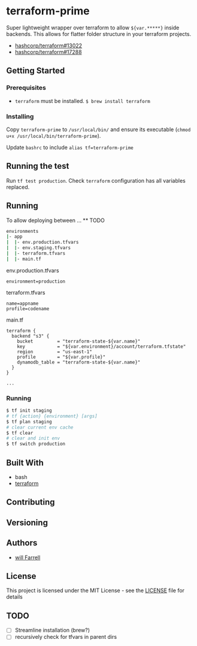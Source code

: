 # terraform-prime
Super lightweight wrapper over terraform to allow `${var.*****}` inside backends. This allows for flatter folder structure in your terraform projects.

- [hashcorp/terraform#13022](https://github.com/hashicorp/terraform/issues/13022)
- [hashcorp/terraform#17288](https://github.com/hashicorp/terraform/issues/17288)

## Getting Started

### Prerequisites
- `terraform` must be installed. `$ brew install terraform`

### Installing
Copy `terraform-prime` to `/usr/local/bin/` and ensure its executable (`chmod u+x /usr/local/bin/terraform-prime`).

Update `bashrc` to include `alias tf=terraform-prime`

## Running the test
Run `tf test production`. Check `terraform` configuration has all variables replaced.

## Running
To allow deploying between ... ** TODO
```bash
environments
|- app
|  |- env.production.tfvars
|  |- env.staging.tfvars
|  |- terraform.tfvars
|  |- main.tf
```

env.production.tfvars
```hcl-terraform
environment=production
```

terraform.tfvars
```hcl-terraform
name=appname
profile=codename
```

main.tf
```hcl-terraform
terraform {
  backend "s3" {
    bucket         = "terraform-state-${var.name}"
    key            = "${var.environment}/account/terraform.tfstate"
    region         = "us-east-1"
    profile        = "${var.profile}"
    dynamodb_table = "terraform-state-${var.name}"
  }
}

...
```
### Running
```bash
$ tf init staging
# tf {action} {environment} [args]
$ tf plan staging
# clear current env cache
$ tf clear
# clear and init env
$ tf switch production
```

## Built With
- bash
- [terraform](https://www.terraform.io/)

## Contributing

## Versioning

## Authors
- [will Farrell](https://github.com/willfarrell)

## License
This project is licensed under the MIT License - see the [LICENSE]() file for details

## TODO
- [ ] Streamline installation (brew?)
- [ ] recursively check for tfvars in parent dirs
